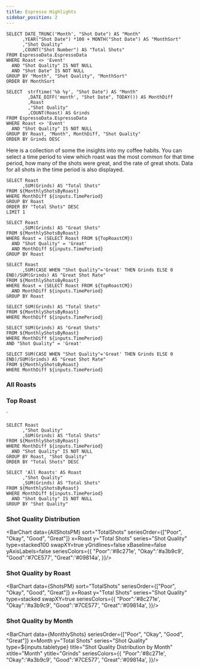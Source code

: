 ```yaml
---
title: Espresso Highlights
sidebar_position: 2
---
```


```MonthlyShots
SELECT DATE_TRUNC('Month', "Shot Date") AS "Month"
      ,YEAR("Shot Date") *100 + MONTH("Shot Date") AS "MonthSort"
      ,"Shot Quality"
      ,COUNT("Shot Number") AS "Total Shots"
FROM EspressoData.EspressoData
WHERE Roast <> 'Event'
  AND "Shot Quality" IS NOT NULL
  AND "Shot Date" IS NOT NULL
GROUP BY "Month", "Shot Quality", "MonthSort"
ORDER BY MonthSort
```

```MonthlyShotsByRoast
SELECT  strftime('%b %y', "Shot Date") AS "Month"
        ,DATE_DIFF('month', "Shot Date", TODAY()) AS MonthDiff
        ,Roast
        ,"Shot Quality" 
        ,COUNT(Roast) AS Grinds
FROM EspressoData.EspressoData
WHERE Roast <> 'Event'
  AND "Shot Quality" IS NOT NULL
GROUP BY Roast, "Month", MonthDiff, "Shot Quality"
ORDER BY Grinds DESC
```

Here is a collection of some the insights into my coffee habits. You can select a time period to view which roast was the most common for that time period, how many of the shots were great, and the rate of great shots. Data for all shots in the time period is also displayed.

<ButtonGroup name=TimePeriod>
    <ButtonGroupItem valueLabel="Current Month" value="=0" default/>
    <ButtonGroupItem valueLabel="Prior Month" value="=1"/>
    <ButtonGroupItem valueLabel="All Time" value=">=0"/>
</ButtonGroup>

```TopRoastCM
SELECT Roast
      ,SUM(Grinds) AS "Total Shots"
FROM ${MonthlyShotsByRoast}
WHERE MonthDiff ${inputs.TimePeriod}
GROUP BY Roast
ORDER BY "Total Shots" DESC
LIMIT 1
```
```TopGreatCM
SELECT Roast
      ,SUM(Grinds) AS "Great Shots"
FROM ${MonthlyShotsByRoast}
WHERE Roast = (SELECT Roast FROM ${TopRoastCM})
  AND "Shot Quality" = 'Great'
  AND MonthDiff ${inputs.TimePeriod}
GROUP BY Roast
```
```TopGreatRateCM
SELECT Roast
      ,SUM(CASE WHEN "Shot Quality"='Great' THEN Grinds ELSE 0 END)/SUM(Grinds) AS "Great Shot Rate"
FROM ${MonthlyShotsByRoast}
WHERE Roast = (SELECT Roast FROM ${TopRoastCM})
  AND MonthDiff ${inputs.TimePeriod}
GROUP BY Roast
```
```TotalShotsCM
SELECT SUM(Grinds) AS "Total Shots"
FROM ${MonthlyShotsByRoast}
WHERE MonthDiff ${inputs.TimePeriod}
```
```GreatShotsCM
SELECT SUM(Grinds) AS "Great Shots"
FROM ${MonthlyShotsByRoast}
WHERE MonthDiff ${inputs.TimePeriod}
AND "Shot Quality" = 'Great'
```
```GreatShotRateCM
SELECT SUM(CASE WHEN "Shot Quality"='Great' THEN Grinds ELSE 0 END)/SUM(Grinds) AS "Great Shot Rate"
FROM ${MonthlyShotsByRoast}
WHERE MonthDiff ${inputs.TimePeriod}
```
### All Roasts
<BigValue 
    data={TotalShotsCM} 
    value="Total Shots" 
    title="Total Shots"
    maxWidth=30%
    minWidth=30%
/>
<BigValue 
    data={GreatShotsCM} 
    value="Great Shots"
    title="Great Shots"
    maxWidth=30%
    minWidth=30%
/>
<BigValue 
    data={GreatShotRateCM} 
    value="Great Shot Rate" fmt="0%" 
    title="Great Shot Rate"
    maxWidth=30%
    minWidth=30%
/>

### Top Roast
<BigValue 
    data={TopRoastCM} 
    value="Total Shots" 
    title="Most Shots"
    comparison=Roast
    comparisonDelta=false
    comparisonTitle=""
    maxWidth=30%    
    minWidth=30%
/>`
<BigValue 
    data={TopGreatCM} 
    value="Great Shots" 
    title="Great Shots"
    comparison=Roast
    comparisonDelta=false
    comparisonTitle=""
    maxWidth=30%    
    minWidth=30%
/>
<BigValue 
    data={TopGreatRateCM} 
    value="Great Shot Rate" fmt="0%"
    title="Great Shot Rate"
    comparison=Roast
    comparisonDelta=false
    comparisonTitle=""
    maxWidth=30%    
    minWidth=30%
/>



```ShotsPM
SELECT Roast
      ,"Shot Quality"
      ,SUM(Grinds) AS "Total Shots"
FROM ${MonthlyShotsByRoast}
WHERE MonthDiff ${inputs.TimePeriod}
  AND "Shot Quality" IS NOT NULL
GROUP BY Roast, "Shot Quality"
ORDER BY "Total Shots" DESC
```

```AllShotsPM
SELECT 'All Roasts' AS Roast
      ,"Shot Quality"
      ,SUM(Grinds) AS "Total Shots"
FROM ${MonthlyShotsByRoast}
WHERE MonthDiff ${inputs.TimePeriod}
  AND "Shot Quality" IS NOT NULL
GROUP BY "Shot Quality"
```

### Shot Quality Distribution
<BarChart data={AllShotsPM}
    sort="TotalShots"
    seriesOrder={["Poor", "Okay", "Good", "Great"]}
    x=Roast 
    y="Total Shots" 
    series="Shot Quality"
    type=stacked100
    swapXY=true
    yGridlines=false
    xBaseline=false
    yAxisLabels=false
    seriesColors={{
        "Poor":'#8c271e',
        "Okay":'#a3b9c9',
        "Good":'#7CE577',
        "Great":'#09814a',
        }}/>

### Shot Quality by Roast
<BarChart data={ShotsPM}
    sort="TotalShots"
    seriesOrder={["Poor", "Okay", "Good", "Great"]}
    x=Roast 
    y="Total Shots" 
    series="Shot Quality"
    type=stacked
    swapXY=true
    seriesColors={{
        "Poor":'#8c271e',
        "Okay":'#a3b9c9',
        "Good":'#7CE577',
        "Great":'#09814a',
        }}/>

### Shot Quality by Month

<ButtonGroup name=tabletype>
    <ButtonGroupItem valueLabel="Bar Chart" value="grouped"/>
    <ButtonGroupItem valueLabel="Stack Bar Chart" value="stacked" default/>
    <ButtonGroupItem valueLabel="Percent Bar Chart" value="stacked100"/>
</ButtonGroup>

<BarChart data={MonthlyShots}
    seriesOrder={["Poor", "Okay", "Good", "Great"]}
    x=Month 
    y="Total Shots" 
    series="Shot Quality"
    type=${inputs.tabletype}
    title="Shot Quality Distribution by Month" 
    xtitle="Month" 
    ytitle="Grinds" 
    seriesColors={{
        "Poor":'#8c271e',
        "Okay":'#a3b9c9',
        "Good":'#7CE577',
        "Great":'#09814a',
        }}/>